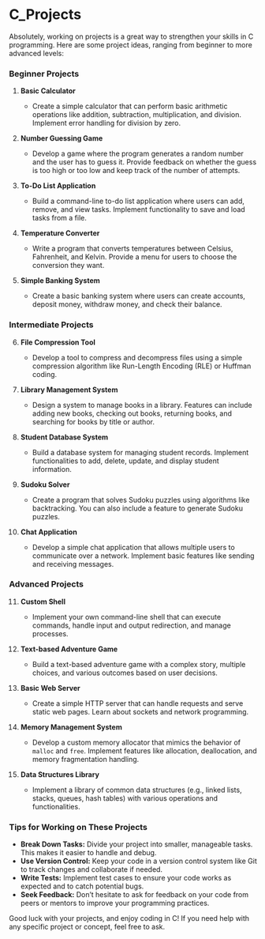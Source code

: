 # C_Projects

Absolutely, working on projects is a great way to strengthen your skills in C programming. Here are some project ideas, ranging from beginner to more advanced levels:

### Beginner Projects

1. **Basic Calculator**
   - Create a simple calculator that can perform basic arithmetic operations like addition, subtraction, multiplication, and division. Implement error handling for division by zero.

2. **Number Guessing Game**
   - Develop a game where the program generates a random number and the user has to guess it. Provide feedback on whether the guess is too high or too low and keep track of the number of attempts.

3. **To-Do List Application**
   - Build a command-line to-do list application where users can add, remove, and view tasks. Implement functionality to save and load tasks from a file.

4. **Temperature Converter**
   - Write a program that converts temperatures between Celsius, Fahrenheit, and Kelvin. Provide a menu for users to choose the conversion they want.

5. **Simple Banking System**
   - Create a basic banking system where users can create accounts, deposit money, withdraw money, and check their balance.

### Intermediate Projects

6. **File Compression Tool**
   - Develop a tool to compress and decompress files using a simple compression algorithm like Run-Length Encoding (RLE) or Huffman coding.

7. **Library Management System**
   - Design a system to manage books in a library. Features can include adding new books, checking out books, returning books, and searching for books by title or author.

8. **Student Database System**
   - Build a database system for managing student records. Implement functionalities to add, delete, update, and display student information.

9. **Sudoku Solver**
   - Create a program that solves Sudoku puzzles using algorithms like backtracking. You can also include a feature to generate Sudoku puzzles.

10. **Chat Application**
    - Develop a simple chat application that allows multiple users to communicate over a network. Implement basic features like sending and receiving messages.

### Advanced Projects

11. **Custom Shell**
    - Implement your own command-line shell that can execute commands, handle input and output redirection, and manage processes. 

12. **Text-based Adventure Game**
    - Build a text-based adventure game with a complex story, multiple choices, and various outcomes based on user decisions.

13. **Basic Web Server**
    - Create a simple HTTP server that can handle requests and serve static web pages. Learn about sockets and network programming.

14. **Memory Management System**
    - Develop a custom memory allocator that mimics the behavior of `malloc` and `free`. Implement features like allocation, deallocation, and memory fragmentation handling.

15. **Data Structures Library**
    - Implement a library of common data structures (e.g., linked lists, stacks, queues, hash tables) with various operations and functionalities.

### Tips for Working on These Projects

- **Break Down Tasks:** Divide your project into smaller, manageable tasks. This makes it easier to handle and debug.
- **Use Version Control:** Keep your code in a version control system like Git to track changes and collaborate if needed.
- **Write Tests:** Implement test cases to ensure your code works as expected and to catch potential bugs.
- **Seek Feedback:** Don’t hesitate to ask for feedback on your code from peers or mentors to improve your programming practices.

Good luck with your projects, and enjoy coding in C! If you need help with any specific project or concept, feel free to ask.
